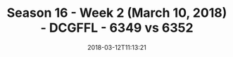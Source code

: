 ---
title: Season 16 - Week 2 (March 10, 2018) - DCGFFL - 6349 vs 6352
teams_score:
- team: 6349
  score: 41
- team: 6352
  score: 6
mvp: Bill Cammas, Mike Hess
game-ball: Leah Garofalo, Dan Erckenbrack
season: 16
week: 2
date: '2018-03-12T11:13:21'
pageid: season-16-week-2-march-10-2018-6349-vs-6352
---